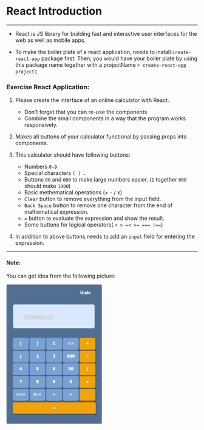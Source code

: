# React Introduction
---
- React is JS library for building fast and interactive user interfaces for the web as well as mobile apps.  
  
- To make the boiler plate of a react application, needs to install `create-react-app` package first. Then, you would have your boiler plate by using this package name together with a projectName `> create-react-app project1`


### Exercise React Application:
1. Please create the interface of an online calculator with React.
   
   - Don't forget that you can re-use the components.
   - Combine the small components in a way that the program works responsively.

2. Makes all buttons of your calculator functional by passing props into components.
3. This calculator should have following buttons:
    - Numbers `0-9`
    - Special characters `( ) .`
    - Buttons `00` and `000` to make large numbers easier. (`1` together `000` should make `1000`)
    - Basic methematical operations (+ - / x)
    - `Clear` button to remove everything from the input field.
    - `Back Space` button to remove one character from the end of mathematical expression.
    - `=` button to evaluate the expression and show the result.
    - Some buttons for logical operators( `< > =< >= === !==`)

4. In addition to above buttons,needs to add an `input` field for entering the expression.  
 
   

---
#### Note: 
You can get idea from the following picture:  

<img src="./mentoring_4.png" width="50%" />